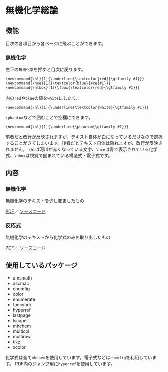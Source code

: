# 無機化学総論
## 機能
目次の各項目から各ページに飛ぶことができます。
### 無機化学
左下の`無機化学`を押すと目次に戻ります。
```
\newcommand{\hl}[1]{\underline{\textcolor{red}{\gtfamily #1}}}
\newcommand{\hce}[1]{\textcolor{blue}{¥ce{#1}}}
\newcommand{\hlbox}[1]{\fbox{\textcolor{red}{\gtfamily #1}}}
```
内の`red`や`blue`の値を`white`にしたり、
```
\newcommand{\hl}[1]{\underline{\textcolor{white}{\gtfamily #1}}}
```
`\phantom`などで囲むことで空欄にできます。
```
\newcommand{\hl}[1]{\underline{\phantom{\gtfamily #1}}}
```
前者だと改行が反映されますが、テキスト自体が白になっているだけなので選択することがきてしまいます。後者だとテキスト自体は隠れますが、改行が反映されません。
`\hl`は河川が赤くなっている文字、`\hce`は青で表示されている化学式、`\hbox`は視覚で囲まれている構造式・電子式です。

## 内容
### 無機化学
無機化学のテキストを少し変更したもの

[PDF](https://github.com/yoshihiro0323/inorganic-chemistry/blob/main/無機化学/inorganic-chemistry.pdf)／
[ソースコード](https://github.com/yoshihiro0323/inorganic-chemistry/blob/main/無機化学/inorganic-chemistry.tex)
### 反応式
無機化学のテキストから化学式のみを取り出したもの

[PDF](https://github.com/yoshihiro0323/inorganic-chemistry/blob/main/反応式/反応式まとめ.pdf)／
[ソースコード](https://github.com/yoshihiro0323/inorganic-chemistry/blob/main/反応式/反応式まとめ.tex)

## 使用しているパッケージ
- amsmath
- ascmac
- chemfig
- color
- enumerate
- fancyhdr
- hyperref
- lastpage
- lscape
- mhchem
- multicol
- multirow
- tikz
- xcolor

化学式は全て`mhchem`を使用しています。電子式などは`chemfig`を利用しています。
PDF内のジャンプ用に`hyperref`を使用しています。
